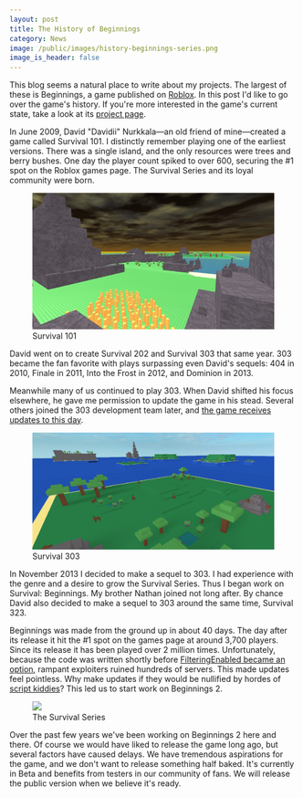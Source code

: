 ```yaml
---
layout: post
title: The History of Beginnings
category: News
image: /public/images/history-beginnings-series.png
image_is_header: false
---
```


This blog seems a natural place to write about my projects. The largest of these is Beginnings, a game published on [Roblox](https://www.roblox.com/). In this post I'd like to go over the game's history. If you're more interested in the game's current state, take a look at its [project page](/projects/beginnings/).

<!--more-->

In June 2009, David "Davidii" Nurkkala—an old friend of mine—created a game called Survival 101. I distinctly remember playing one of the earliest versions. There was a single island, and the only resources were trees and berry bushes. One day the player count spiked to over 600, securing the #1 spot on the Roblox games page. The Survival Series and its loyal community were born.

<figure><img src="/public/images/history-beginnings-101.jpg"><figcaption>Survival 101</figcaption></figure>

David went on to create Survival 202 and Survival 303 that same year. 303 became the fan favorite with plays surpassing even David's sequels: 404 in 2010, Finale in 2011, Into the Frost in 2012, and Dominion in 2013.

Meanwhile many of us continued to play 303. When David shifted his focus elsewhere, he gave me permission to update the game in his stead. Several others joined the 303 development team later, and [the game receives updates to this day](https://www.roblox.com/games/480485987/Survival-303).

<figure><img src="/public/images/history-beginnings-303.png"><figcaption>Survival 303</figcaption></figure>

In November 2013 I decided to make a sequel to 303. I had experience with the genre and a desire to grow the Survival Series. Thus I began work on Survival: Beginnings. My brother Nathan joined not long after. By chance David also decided to make a sequel to 303 around the same time, Survival 323.

Beginnings was made from the ground up in about 40 days. The day after its release it hit the #1 spot on the games page at around 3,700 players. Since its release it has been played over 2 million times. Unfortunately, because the code was written shortly before [FilteringEnabled became an option](https://blog.roblox.com/2014/05/game-creation-gets-bigger-faster-and-more-lucrative-in-2014/), rampant exploiters ruined hundreds of servers. This made updates feel pointless. Why make updates if they would be nullified by hordes of [script kiddies](https://en.wikipedia.org/wiki/Script_kiddie)? This led us to start work on Beginnings 2.

<figure><img src="{{ page.image }}"><figcaption>The Survival Series</figcaption></figure>

Over the past few years we've been working on Beginnings 2 here and there. Of course we would have liked to release the game long ago, but several factors have caused delays. We have tremendous aspirations for the game, and we don't want to release something half baked. It's currently in Beta and benefits from testers in our community of fans. We will release the public version when we believe it's ready.